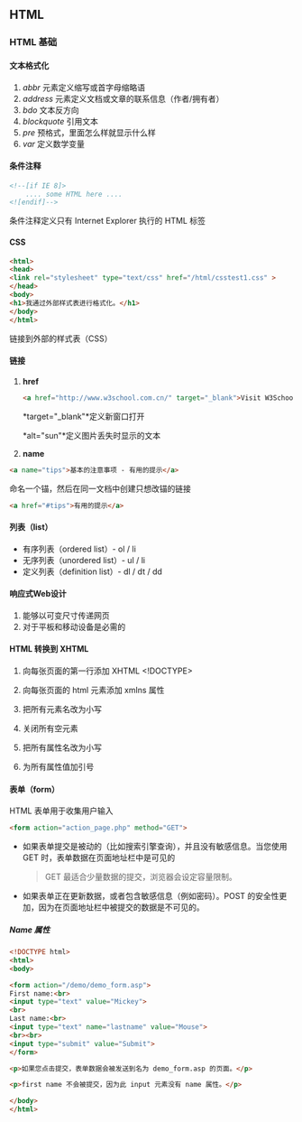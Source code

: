 ## HTML

### HTML 基础

#### 文本格式化

1. *abbr* 元素定义缩写或首字母缩略语
2. *address* 元素定义文档或文章的联系信息（作者/拥有者）
3. *bdo* 文本反方向
4. *blockquote* 引用文本
5. *pre* 预格式，里面怎么样就显示什么样
6. *var* 定义数学变量

#### 条件注释

```html
<!--[if IE 8]>
    .... some HTML here ....
<![endif]-->
```

条件注释定义只有 Internet Explorer 执行的 HTML 标签

#### CSS

```HTML
<html>
<head>
<link rel="stylesheet" type="text/css" href="/html/csstest1.css" >
</head>
<body>
<h1>我通过外部样式表进行格式化。</h1>
</body>
</html>
```

链接到外部的样式表（CSS）

#### 链接

1. **href**

   ```HTML
   <a href="http://www.w3school.com.cn/" target="_blank">Visit W3School!</a>
   ```

   *target="_blank"*定义新窗口打开 

   *alt="sun"*定义图片丢失时显示的文本

2. **name**

```HTML
<a name="tips">基本的注意事项 - 有用的提示</a>
```

命名一个锚，然后在同一文档中创建只想改锚的链接

```html
<a href="#tips">有用的提示</a>
```

#### 列表（list）

 - 有序列表（ordered list）- ol / li
 - 无序列表（unordered list）- ul / li
 - 定义列表（definition list）- dl / dt / dd

#### 响应式Web设计

1.  能够以可变尺寸传递网页
2. 对于平板和移动设备是必需的

#### HTML 转换到 XHTML

1. 向每张页面的第一行添加 XHTML <!DOCTYPE>

2. 向每张页面的 html 元素添加 xmlns 属性

3. 把所有元素名改为小写

4. 关闭所有空元素

5. 把所有属性名改为小写

6. 为所有属性值加引号

#### 表单（form）

HTML 表单用于收集用户输入

```html
<form action="action_page.php" method="GET">
```

- 如果表单提交是被动的（比如搜索引擎查询），并且没有敏感信息。当您使用 GET 时，表单数据在页面地址栏中是可见的 

  > GET 最适合少量数据的提交，浏览器会设定容量限制。

- 如果表单正在更新数据，或者包含敏感信息（例如密码）。POST 的安全性更加，因为在页面地址栏中被提交的数据是不可见的。

##### Name 属性

```html
<!DOCTYPE html>
<html>
<body>

<form action="/demo/demo_form.asp">
First name:<br>
<input type="text" value="Mickey">
<br>
Last name:<br>
<input type="text" name="lastname" value="Mouse">
<br><br>
<input type="submit" value="Submit">
</form> 

<p>如果您点击提交，表单数据会被发送到名为 demo_form.asp 的页面。</p>

<p>first name 不会被提交，因为此 input 元素没有 name 属性。</p>

</body>
</html>
```

